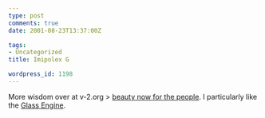 ```yaml
---
type: post
comments: true
date: 2001-08-23T13:37:00Z

tags:
- Uncategorized
title: Imipolex G

wordpress_id: 1198
---
```


More wisdom over at v-2.org > [beauty now for the people](http://www.v-2.org/beauty.html). I particularly like the [Glass Engine](http://euphorbia1.client.dti.net/glassengine/).

